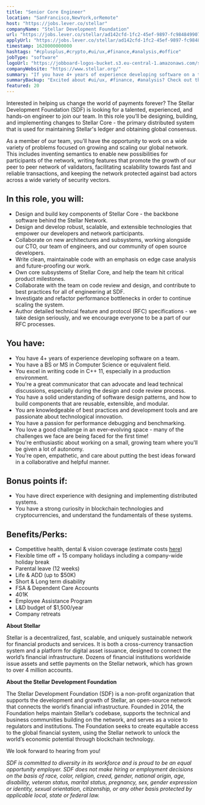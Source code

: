 ```yaml
---
title: "Senior Core Engineer"
location: "SanFrancisco,NewYork,orRemote"
host: "https://jobs.lever.co/stellar"
companyName: "Stellar Development Foundation"
url: "https://jobs.lever.co/stellar/ad142cfd-1fc2-45ef-9897-fc984849907f"
applyUrl: "https://jobs.lever.co/stellar/ad142cfd-1fc2-45ef-9897-fc984849907f/apply"
timestamp: 1620000000000
hashtags: "#cplusplus,#crypto,#ui/ux,#finance,#analysis,#office"
jobType: "software"
logoUrl: "https://jobboard-logos-bucket.s3.eu-central-1.amazonaws.com/stellar-development-foundation"
companyWebsite: "https://www.stellar.org/"
summary: "If you have 4+ years of experience developing software on a team, consider applying to Stellar's job post for a new Senior Core Engineer."
summaryBackup: "Excited about #ui/ux, #finance, #analysis? Check out this job post!"
featured: 20
---
```


Interested in helping us change the world of payments forever? The Stellar Development Foundation (SDF) is looking for a talented, experienced, and hands-on engineer to join our team. In this role you’ll be designing, building, and implementing changes to Stellar Core - the primary distributed system that is used for maintaining Stellar's ledger and obtaining global consensus.

As a member of our team, you'll have the opportunity to work on a wide variety of problems focused on growing and scaling our global network. This includes inventing semantics to enable new possibilities for participants of the network, writing features that promote the growth of our peer to peer network of validators, facilitating scalability towards fast and reliable transactions, and keeping the network protected against bad actors across a wide variety of security vectors.

## In this role, you will:

*   Design and build key components of Stellar Core - the backbone software behind the Stellar Network.
*   Design and develop robust, scalable, and extensible technologies that empower our developers and network participants.
*   Collaborate on new architectures and subsystems, working alongside our CTO, our team of engineers, and our community of open source developers.
*   Write clean, maintainable code with an emphasis on edge case analysis and future-proofing our work.
*   Own core subsystems of Stellar Core, and help the team hit critical product milestones.
*   Collaborate with the team on code review and design, and contribute to best practices for all of engineering at SDF.
*   Investigate and refactor performance bottlenecks in order to continue scaling the system.
*   Author detailed technical feature and protocol (RFC) specifications - we take design seriously, and we encourage everyone to be a part of our RFC processes.

## You have:

*   You have 4+ years of experience developing software on a team.
*   You have a BS or MS in Computer Science or equivalent field.
*   You excel in writing code in C++ 11, especially in a production environment.
*   You're a great communicator that can advocate and lead technical discussions, especially during the design and code review process.
*   You have a solid understanding of software design patterns, and how to build components that are reusable, extensible, and modular.
*   You are knowledgeable of best practices and development tools and are passionate about technological innovation.
*   You have a passion for performance debugging and benchmarking.
*   You love a good challenge in an ever-evolving space - many of the challenges we face are being faced for the first time!
*   You're enthusiastic about working on a small, growing team where you'll be given a lot of autonomy.
*   You're open, empathetic, and care about putting the best ideas forward in a collaborative and helpful manner.

## Bonus points if:

*   You have direct experience with designing and implementing distributed systems.
*   You have a strong curiosity in blockchain technologies and cryptocurrencies, and understand the fundamentals of these systems.

## Benefits/Perks:

*   Competitive health, dental & vision coverage (estimate costs [here](https://secure.zenefits.com/benefitsPreview/requiredInformation?token=8fd13775-a407-463f-a3e7-dd329ba07622))
*   Flexible time off + 15 company holidays including a company-wide holiday break
*   Parental leave (12 weeks)
*   Life & ADD (up to $50K)
*   Short & Long term disability
*   FSA & Dependent Care Accounts
*   401K 
*   Employee Assistance Program
*   L&D budget of $1,500/year
*   Company retreats

**About Stellar**

Stellar is a decentralized, fast, scalable, and uniquely sustainable network for financial products and services. It is both a cross-currency transaction system and a platform for digital asset issuance, designed to connect the world’s financial infrastructure. Dozens of financial institutions worldwide issue assets and settle payments on the Stellar network, which has grown to over 4 million accounts.   

**About the Stellar Development Foundation**

The Stellar Development Foundation (SDF) is a non-profit organization that supports the development and growth of Stellar, an open-source network that connects the world’s financial infrastructure. Founded in 2014, the Foundation helps maintain Stellar’s codebase, supports the technical and business communities building on the network, and serves as a voice to regulators and institutions. The Foundation seeks to create equitable access to the global financial system, using the Stellar network to unlock the world’s economic potential through blockchain technology.

We look forward to hearing from you!

_SDF is committed to diversity in its workforce and is proud to be an equal opportunity employer. SDF does not make hiring or employment decisions on the basis of race, color, religion, creed, gender, national origin, age, disability, veteran status, marital status, pregnancy, sex, gender expression or identity, sexual orientation, citizenship, or any other basis protected by applicable local, state or federal law._
